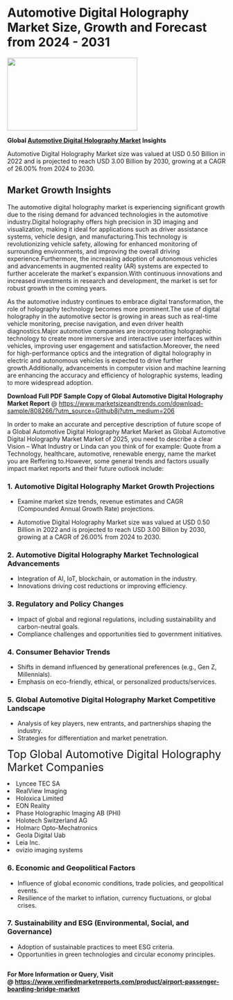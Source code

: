 <H1>Automotive Digital Holography Market Size, Growth and Forecast from 2024 - 2031</H1><img class="aligncenter size-medium wp-image-584254" src="https://thirdeyenews.in/wp-content/uploads/2024/09/Global-Market-Research-300x168.jpeg" alt="" width="300" height="168" /><p><strong>Global&nbsp;<a href="https://www.marketsizeandtrends.com/download-sample/808266/?utm_source=Github8j?utm_medium=206">Automotive Digital Holography Market</a> Insights</strong></p><p>Automotive Digital Holography Market size was valued at USD 0.50 Billion in 2022 and is projected to reach USD 3.00 Billion by 2030, growing at a CAGR of 26.00% from 2024 to 2030.</p><p><h2>Market Growth Insights</h2> <p>The automotive digital holography market is experiencing significant growth due to the rising demand for advanced technologies in the automotive industry.Digital holography offers high precision in 3D imaging and visualization, making it ideal for applications such as driver assistance systems, vehicle design, and manufacturing.This technology is revolutionizing vehicle safety, allowing for enhanced monitoring of surrounding environments, and improving the overall driving experience.Furthermore, the increasing adoption of autonomous vehicles and advancements in augmented reality (AR) systems are expected to further accelerate the market's expansion.With continuous innovations and increased investments in research and development, the market is set for robust growth in the coming years.</p> <p>As the automotive industry continues to embrace digital transformation, the role of holography technology becomes more prominent.The use of digital holography in the automotive sector is growing in areas such as real-time vehicle monitoring, precise navigation, and even driver health diagnostics.Major automotive companies are incorporating holographic technology to create more immersive and interactive user interfaces within vehicles, improving user engagement and satisfaction.Moreover, the need for high-performance optics and the integration of digital holography in electric and autonomous vehicles is expected to drive further growth.Additionally, advancements in computer vision and machine learning are enhancing the accuracy and efficiency of holographic systems, leading to more widespread adoption.</p><p><span class=""><strong>Download Full PDF Sample Copy of Global Automotive Digital Holography Market Report</strong> @ <a href="https://www.marketsizeandtrends.com/download-sample/808266/?utm_source=Github8j?utm_medium=206" target="_blank">https://www.marketsizeandtrends.com/download-sample/808266/?utm_source=Github8j?utm_medium=206</a></span></p><p>In order to make an accurate and perceptive description of future scope of a Global&nbsp;Automotive Digital Holography Market Market as Global&nbsp;Automotive Digital Holography Market Market of 2025, you need to describe a clear Vision &ndash; What Industry or Linda can you think of for example: Quote from a Technology, healthcare, automotive, renewable energy, name the market you are Reffering to.However, some general trends and factors usually impact market reports and their future outlook include:</p><h3>1.&nbsp;<strong>Automotive Digital Holography Market Growth Projections</strong></h3><ul><li>Examine market size trends, revenue estimates and CAGR (Compounded Annual Growth Rate) projections.</li><li><p>Automotive Digital Holography Market size was valued at USD 0.50 Billion in 2022 and is projected to reach USD 3.00 Billion by 2030, growing at a CAGR of 26.00% from 2024 to 2030.</p></li></ul><h3>2.&nbsp;<strong>Automotive Digital Holography Market Technological Advancements</strong></h3><ul><li>Integration of AI, IoT, blockchain, or automation in the industry.</li><li>Innovations driving cost reductions or improving efficiency.</li></ul><h3>3.&nbsp;<strong>Regulatory and Policy Changes</strong></h3><ul><li>Impact of global and regional regulations, including sustainability and carbon-neutral goals.</li><li>Compliance challenges and opportunities tied to government initiatives.</li></ul><h3>4.&nbsp;<strong>Consumer Behavior Trends</strong></h3><ul><li>Shifts in demand influenced by generational preferences (e.g., Gen Z, Millennials).</li><li>Emphasis on eco-friendly, ethical, or personalized products/services.</li></ul><h3>5.&nbsp;<strong>Global Automotive Digital Holography Market Competitive Landscape</strong></h3><ul><li>Analysis of key players, new entrants, and partnerships shaping the industry.</li><li>Strategies for differentiation and market penetration.</li></ul><p data-pm-slice="1 1 []"><span style="color: inherit; font-family: inherit; font-size: 25px;">Top Global Automotive Digital Holography Market Companies</span></p><div class="" data-test-id=""><p><li>Lyncee TEC SA</li><li> RealView Imaging</li><li> Holoxica Limited</li><li> EON Reality</li><li> Phase Holographic Imaging AB (PHI)</li><li> Holotech Switzerland AG</li><li> Holmarc Opto-Mechatronics</li><li> Geola Digital Uab</li><li> Leia Inc.</li><li> ovizio imaging systems</li></p></div><h3>6.&nbsp;<strong>Economic and Geopolitical Factors</strong></h3><ul><li>Influence of global economic conditions, trade policies, and geopolitical events.</li><li>Resilience of the market to inflation, currency fluctuations, or global crises.</li></ul><h3>7.&nbsp;<strong>Sustainability and ESG (Environmental, Social, and Governance)</strong></h3><ul><li>Adoption of sustainable practices to meet ESG criteria.</li><li>Opportunities in green technologies and circular economy principles.</li></ul><h2><strong style="font-size: 14px;">For More Information or Query, Visit @&nbsp;</strong><a style="background-color: #ffffff; font-size: 14px;" href="https://www.marketsizeandtrends.com/report/automotive-digital-holography-market/" target="_blank">https://www.verifiedmarketreports.com/product/airport-passenger-boarding-bridge-market</a></h2>